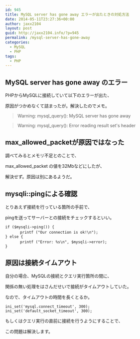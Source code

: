 ```yaml
---
id: 945
title: MySQL server has gone away エラーが出たときの対処方法
date: 2014-05-11T23:27:36+00:00
author: jaxx2104
layout: post
guid: http://jaxx2104.info/?p=945
permalink: /mysql-server-has-gone-away
categories:
  - MySQL
  - PHP
tags:
  - PHP
---
```

## MySQL server has gone away のエラー

PHPからMySQLに接続していて以下のエラーが出た、
  
原因がつかめなくて詰まったが。解決したのでメモ。

> Warning: mysql_query(): MySQL server has gone away
  
> Warning: mysql_query(): Error reading result set's header 

## max\_allowed\_packetが原因ではなった

調べてみるとメモリ不足とのことで、
  
max\_allowed\_packet の値を32Mbなどにしたが、
  
解決せず。原因は別にあるようだ。

<!--more-->

## mysqli::pingによる確認

とりあえず接続を行っている箇所の手前で、
  
pingを送ってサーバーとの接続をチェックするといい。

```
if ($mysqli->ping()) {
　　　　printf ("Our connection is ok!\n");
} else {
　　　　printf ("Error: %s\n", $mysqli->error);
}
```

## 原因は接続タイムアウト

自分の場合、MySQLの接続とクエリ実行箇所の間に、
  
関係の無い処理をはさんだせいで接続がタイムアウトしていた。
  
なので、タイムアウトの時間を長くとるか。

```
ini_set('mysql.connect_timeout', 300);
ini_set('default_socket_timeout', 300);
```

もしくはクエリ実行の直前に接続を行うようにすることで、
  
この問題は解決します。